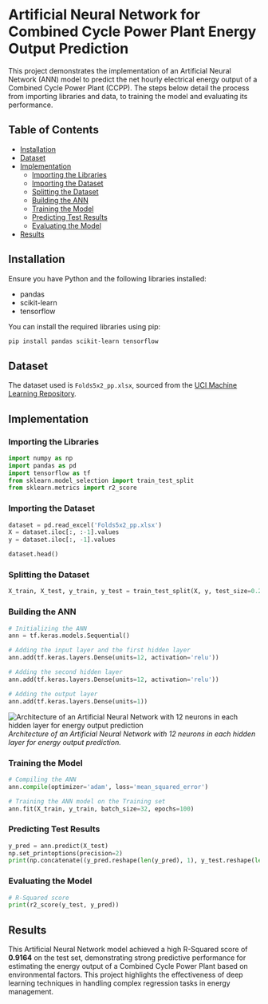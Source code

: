 # Artificial Neural Network for Combined Cycle Power Plant Energy Output Prediction

This project demonstrates the implementation of an Artificial Neural Network (ANN) model to predict the net hourly electrical energy output of a Combined Cycle Power Plant (CCPP). The steps below detail the process from importing libraries and data, to training the model and evaluating its performance.

## Table of Contents
- [Installation](#installation)
- [Dataset](#dataset)
- [Implementation](#implementation)
  - [Importing the Libraries](#importing-the-libraries)
  - [Importing the Dataset](#importing-the-dataset)
  - [Splitting the Dataset](#splitting-the-dataset)
  - [Building the ANN](#building-the-ann)
  - [Training the Model](#training-the-model)
  - [Predicting Test Results](#predicting-test-results)
  - [Evaluating the Model](#evaluating-the-model)
- [Results](#results)

## Installation

Ensure you have Python and the following libraries installed:

- pandas
- scikit-learn
- tensorflow

You can install the required libraries using pip:

```bash
pip install pandas scikit-learn tensorflow
```

## Dataset

The dataset used is `Folds5x2_pp.xlsx`, sourced from the [UCI Machine Learning Repository](https://archive.ics.uci.edu/dataset/294/combined+cycle+power+plant).

## Implementation

### Importing the Libraries

```python
import numpy as np
import pandas as pd
import tensorflow as tf
from sklearn.model_selection import train_test_split
from sklearn.metrics import r2_score
```

### Importing the Dataset

```python
dataset = pd.read_excel('Folds5x2_pp.xlsx')
X = dataset.iloc[:, :-1].values
y = dataset.iloc[:, -1].values

dataset.head()
```

### Splitting the Dataset

```python
X_train, X_test, y_train, y_test = train_test_split(X, y, test_size=0.2, random_state=0)
```

### Building the ANN

```python
# Initializing the ANN
ann = tf.keras.models.Sequential()

# Adding the input layer and the first hidden layer
ann.add(tf.keras.layers.Dense(units=12, activation='relu'))

# Adding the second hidden layer
ann.add(tf.keras.layers.Dense(units=12, activation='relu'))

# Adding the output layer
ann.add(tf.keras.layers.Dense(units=1))
```
![Architecture of an Artificial Neural Network with 12 neurons in each hidden layer for energy output prediction](https://github.com/user-attachments/assets/502cead5-81a9-4550-b34f-9671777fcc91)
*Architecture of an Artificial Neural Network with 12 neurons in each hidden layer for energy output prediction.*

### Training the Model

```python
# Compiling the ANN
ann.compile(optimizer='adam', loss='mean_squared_error')

# Training the ANN model on the Training set
ann.fit(X_train, y_train, batch_size=32, epochs=100)
```

### Predicting Test Results

```python
y_pred = ann.predict(X_test)
np.set_printoptions(precision=2)
print(np.concatenate((y_pred.reshape(len(y_pred), 1), y_test.reshape(len(y_test), 1)), 1))
```

### Evaluating the Model

```python
# R-Squared score
print(r2_score(y_test, y_pred))
```

## Results

This Artificial Neural Network model achieved a high R-Squared score of **0.9164** on the test set, demonstrating strong predictive performance for estimating the energy output of a Combined Cycle Power Plant based on environmental factors. This project highlights the effectiveness of deep learning techniques in handling complex regression tasks in energy management.
